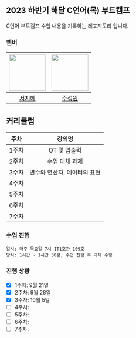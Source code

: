 ## 2023 하반기 해달 C언어(목) 부트캠프
C언어 부트캠프 수업 내용을 기록하는 레포지토리 입니다.

### 멤버
|<img src="https://github.com/swisdom784.png" width="100px"> | <img src="https://github.com/castleo7.png" width="100px"> |
|:---:|:---:|
| [서지혜](https://github.com/swisdom784) | [주성원](https://github.com/castleo7) |

## 커리큘럼
| 주차  |     강의명     |
| :---: | :------------: |
| 1주차 |  OT 및 입출력  |
| 2주차 | 수업 대체 과제 |
| 3주차 | 변수와 연산자, 데이터의 표현 |
| 4주차 |
| 5주차 |
| 6주차 |
| 7주차 |
### 수업 진행
```
일시: 매주 목요일 7시 IT1호관 109호
방식: 1시간 ~ 1시간 30분, 수업 진행 후 과제 수행

```

### 진행 상황
- [x] 1주차: 9월 21일
- [x] 2주차: 9월 28일 
- [x] 3주차: 10월 5일
- [ ] 4주차:
- [ ] 5주차:
- [ ] 6주차:
- [ ] 7주차:
